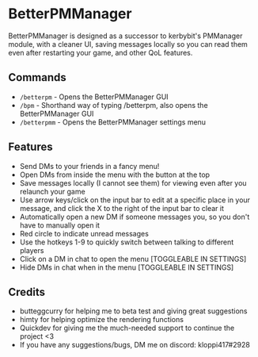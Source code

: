 # BetterPMManager

BetterPMManager is designed as a successor to kerbybit's PMManager module, with a cleaner UI, saving messages locally so you can read them even after restarting your game, and other QoL features.

## Commands

 - `/betterpm` - Opens the BetterPMManager GUI
 - `/bpm` - Shorthand way of typing /betterpm, also opens the BetterPMManager GUI
 - `/betterpmm` - Opens the BetterPMManager settings menu

## Features

 - Send DMs to your friends in a fancy menu!
 - Open DMs from inside the menu with the button at the top
 - Save messages locally (I cannot see them) for viewing even after you relaunch your game
 - Use arrow keys/click on the input bar to edit at a specific place in your message, and click the X to the right of the input bar to clear it
 - Automatically open a new DM if someone messages you, so you don't have to manually open it
 - Red circle to indicate unread messages
 - Use the hotkeys 1-9 to quickly switch between talking to different players
 - Click on a DM in chat to open the menu \[TOGGLEABLE IN SETTINGS]
 - Hide DMs in chat when in the menu \[TOGGLEABLE IN SETTINGS]

## Credits

 - butteggcurry for helping me to beta test and giving great suggestions
 - himty for helping optimize the rendering functions
 - Quickdev for giving me the much-needed support to continue the project <3
 - If you have any suggestions/bugs, DM me on discord: kloppi417#2928
